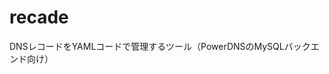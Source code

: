 # recade

DNSレコードをYAMLコードで管理するツール（PowerDNSのMySQLバックエンド向け）

<!-- ## Preparation -->

<!-- ``` -->
<!-- cd recade -->
<!-- cp .env.example .env -->
<!-- ``` -->

<!-- ## Installation -->

<!-- 環境変数を設定する -->

<!-- - `RECADE_SECRET_FILE` -->
<!--   - `secret.yml.enc`のファイルパス -->

<!-- - `RECADE_SECRET_PASSWORD` -->
<!--   - secret.ymlを暗号化/復号するためのパスワード -->

<!-- - `RECADE_SSH_CONFIG` -->
<!--   - `~/.ssh/config`など -->

<!-- ## Usage -->

<!-- DNSサーバに登録されているレコードをyaml形式で出力する -->
<!-- ``` -->
<!-- bundle exec recade dump <hostname> -->
<!-- ``` -->

<!-- records.ymlをDNSサーバに同期させる -->
<!-- ``` -->
<!-- bundle exec recade sync <hostname> <records.yml file path> -->
<!-- ``` -->

<!-- ## How to write records.yml -->

<!-- Following sample: -->

<!-- ``` -->
<!-- # id                    INT AUTO_INCREMENT, -->
<!-- # domain_id             INT DEFAULT NULL, -->
<!-- # name                  VARCHAR(255) DEFAULT NULL, -->
<!-- # type                  VARCHAR(10) DEFAULT NULL, -->
<!-- # content               VARCHAR(64000) DEFAULT NULL, -->
<!-- # ttl                   INT DEFAULT NULL, -->
<!-- # prio                  INT DEFAULT NULL, -->
<!-- # change_date           INT DEFAULT NULL, -->
<!-- # disabled              TINYINT(1) DEFAULT 0, -->
<!-- # ordername             VARCHAR(255) BINARY DEFAULT NULL, -->
<!-- # auth                  TINYINT(1) DEFAULT 1, -->

<!-- - domain_id: 1 -->
<!--   name: hoge.jp -->
<!--   type: A -->
<!--   content: 192.168.11.1 -->
<!--   ttl: 1111 -->
<!-- ``` -->

<!-- `spec/fixtures`にテスト用のレコードファイルがあるので、参考にしてください。 -->
